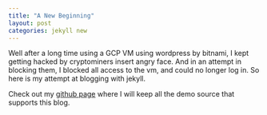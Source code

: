 ```yaml
---
title: "A New Beginning"
layout: post
categories: jekyll new
---
```

Well after a long time using a GCP VM using wordpress by bitnami, I kept getting hacked by cryptominers insert angry face.  And in an attempt in blocking them, I blocked all access to the vm, and could no longer log in.  So here is my attempt at blogging with jekyll.

Check out my [github page][github-page] where I will keep all the demo source that supports this blog.

[github-page]: https://github.com/Steven-Beasley/
